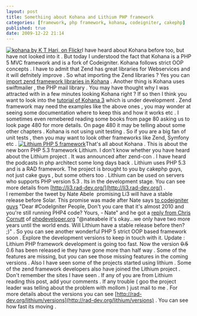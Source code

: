 ```yaml
---
layout: post
title: Somethiing about Kohana and Lithium PHP framework
categories: [framework, php framework, kohana, codeigniter, cakephp]
published: true
date: 2009-12-22 21:14
---
```

[![kohana by K T Hari, on Flickr](http://farm3.static.flickr.com/2639/4205957465_0c3be9763b.jpg)](http://www.flickr.com/photos/harikt/4205957465/)I have heard about Kohana before too, but have not looked into it . But today I understood the fact that Kohana is a PHP 5 MVC framework and is a fork of Codeigniter.  Kohana follows strict OOP concepts . I have to admit that Zend has great libraries for Webservices and it will defnitely improve . So what importing the Zend libraries ? Yes you can [import zend framework libraries in Kohana](http://docs.kohanaphp.com/general/libraries) . Another thing is Kohana uses swiftmailer , the PHP mail library .  You may have thought why I was attracted with in a few minutes looking Kohana right ? If so then I think you want to look into the [tutorial of Kohana 3](http://www.dealtaker.com/blog/2009/11/20/kohana-php-3-0-ko3-tutorial-part-1/) which is under development . Zend framework may need the examples like the above ones , you may wonder at seeing some documentation where to keep this and how it works etc . I sometimes even remebered reading some books from page 80 asking us to look page 480 for more details. On page 480 it may be telling about some other chapters . Kohana is not using unit testing . So if you are a big fan of unit tests , then you may want to look other frameworks like Zend, Symfony etc .  [![Lithium PHP 5 framework](http://farm3.static.flickr.com/2697/4205957193_e0e75b521a_m.jpg)](http://www.flickr.com/photos/harikt/4205957193/)That's all about Kohana . This is about the new born PHP 5.3 framework Lithium. I don't know whether you have heard about the Lithium project . It was announced after zend-con . I have heard the podcasts in php architect some long days back .  Lithium uses PHP 5.3 and is a RAD framework. The project is brought to you by cakephp guys, not just cake guys , but some others too . Lithium can be used on servers who supports PHP version 5.3 . Its in the development stage. You can see more details from [http://li3.rad-dev.org/](http://li3.rad-dev.org/) . I remember the tweet by Nate Abele  promising Li3 will have a stable release before Solar. This promise was made after Nate says [to codeigniter guys](http://twitter.com/nateabele/status/6275380270) "Dear \#CodeIgniter People, Don't you care that it's almost 2010 and you're still running PHP4 code? Yours, - Nate" and he got a [reply from Chris Cornutt](http://twitter.com/enygma/status/6275503250) of [phpdeveloper.org](http://phpdeveloper.org) "@nateabele it's okay...we only have two more years until the world ends. Will Lithium have a stable release before then? ;)" . So you can see another wonderful PHP 5 strict OOP based framework soon . Explore the development versions to keep in touch with it.  Update : Lithium PHP framework development is going too fast. Now the version ~~0.5~~ 0.6 has been released ie they have gone more than half way . Some of the features are missing, but you can see those missing features in the coming versions . Also I have seen some of the projects started using lithium . Some of the zend framework developers also have joined the Lithium project . Don't remember the sites I have seen . If any of you are from Lithium reading this post, add your comments . If any trouble ( goo the project leader was telling about the problem with mollom ) just mail to me .  For more details about the versions you can see [http://rad-dev.org/lithium/versions](http://rad-dev.org/lithium/versions) . You can see how fast its moving .   

